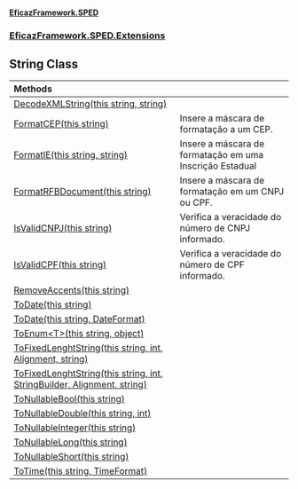 #### [EficazFramework.SPED](EficazFrameworkSPED.md 'EficazFramework SPED')
### [EficazFramework.SPED.Extensions](EficazFramework.SPED.Extensions.md 'EficazFramework.SPED.Extensions')

## String Class

| Methods | |
| :--- | :--- |
| [DecodeXMLString(this string, string)](EficazFramework.SPED.Extensions/String/DecodeXMLString(thisstring,string).md 'EficazFramework.SPED.Extensions.String.DecodeXMLString(this string, string)') | |
| [FormatCEP(this string)](EficazFramework.SPED.Extensions/String/FormatCEP(thisstring).md 'EficazFramework.SPED.Extensions.String.FormatCEP(this string)') | Insere a máscara de formatação a um CEP. |
| [FormatIE(this string, string)](EficazFramework.SPED.Extensions/String/FormatIE(thisstring,string).md 'EficazFramework.SPED.Extensions.String.FormatIE(this string, string)') | Insere a máscara de formatação em uma Inscrição Estadual |
| [FormatRFBDocument(this string)](EficazFramework.SPED.Extensions/String/FormatRFBDocument(thisstring).md 'EficazFramework.SPED.Extensions.String.FormatRFBDocument(this string)') | Insere a máscara de formatação em um CNPJ ou CPF. |
| [IsValidCNPJ(this string)](EficazFramework.SPED.Extensions/String/IsValidCNPJ(thisstring).md 'EficazFramework.SPED.Extensions.String.IsValidCNPJ(this string)') | Verifica a veracidade do número de CNPJ informado. |
| [IsValidCPF(this string)](EficazFramework.SPED.Extensions/String/IsValidCPF(thisstring).md 'EficazFramework.SPED.Extensions.String.IsValidCPF(this string)') | Verifica a veracidade do número de CPF informado. |
| [RemoveAccents(this string)](EficazFramework.SPED.Extensions/String/RemoveAccents(thisstring).md 'EficazFramework.SPED.Extensions.String.RemoveAccents(this string)') | |
| [ToDate(this string)](EficazFramework.SPED.Extensions/String/ToDate(thisstring).md 'EficazFramework.SPED.Extensions.String.ToDate(this string)') | |
| [ToDate(this string, DateFormat)](EficazFramework.SPED.Extensions/String/ToDate(thisstring,DateFormat).md 'EficazFramework.SPED.Extensions.String.ToDate(this string, EficazFramework.SPED.Extensions.DateFormat)') | |
| [ToEnum&lt;T&gt;(this string, object)](EficazFramework.SPED.Extensions/String/ToEnum_T_(thisstring,object).md 'EficazFramework.SPED.Extensions.String.ToEnum<T>(this string, object)') | |
| [ToFixedLenghtString(this string, int, Alignment, string)](EficazFramework.SPED.Extensions/String/ToFixedLenghtString(thisstring,int,Alignment,string).md 'EficazFramework.SPED.Extensions.String.ToFixedLenghtString(this string, int, EficazFramework.SPED.Extensions.Alignment, string)') | |
| [ToFixedLenghtString(this string, int, StringBuilder, Alignment, string)](EficazFramework.SPED.Extensions/String/ToFixedLenghtString(thisstring,int,StringBuilder,Alignment,string).md 'EficazFramework.SPED.Extensions.String.ToFixedLenghtString(this string, int, System.Text.StringBuilder, EficazFramework.SPED.Extensions.Alignment, string)') | |
| [ToNullableBool(this string)](EficazFramework.SPED.Extensions/String/ToNullableBool(thisstring).md 'EficazFramework.SPED.Extensions.String.ToNullableBool(this string)') | |
| [ToNullableDouble(this string, int)](EficazFramework.SPED.Extensions/String/ToNullableDouble(thisstring,int).md 'EficazFramework.SPED.Extensions.String.ToNullableDouble(this string, int)') | |
| [ToNullableInteger(this string)](EficazFramework.SPED.Extensions/String/ToNullableInteger(thisstring).md 'EficazFramework.SPED.Extensions.String.ToNullableInteger(this string)') | |
| [ToNullableLong(this string)](EficazFramework.SPED.Extensions/String/ToNullableLong(thisstring).md 'EficazFramework.SPED.Extensions.String.ToNullableLong(this string)') | |
| [ToNullableShort(this string)](EficazFramework.SPED.Extensions/String/ToNullableShort(thisstring).md 'EficazFramework.SPED.Extensions.String.ToNullableShort(this string)') | |
| [ToTime(this string, TimeFormat)](EficazFramework.SPED.Extensions/String/ToTime(thisstring,TimeFormat).md 'EficazFramework.SPED.Extensions.String.ToTime(this string, EficazFramework.SPED.Extensions.TimeFormat)') | |
